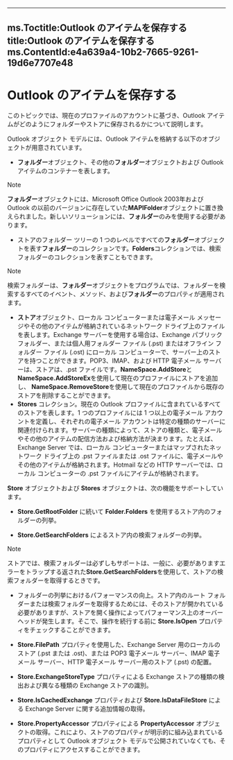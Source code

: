 

---
ms.Toctitle:Outlook のアイテムを保存する
title:Outlook のアイテムを保存する
ms.ContentId:e4a639a4-10b2-7665-9261-19d6e7707e48
---
# Outlook のアイテムを保存する




このトピックでは、現在のプロファイルのアカウントに基づき、Outlook アイテムがどのようにフォルダーやストアに保存されるかについて説明します。



Outlook オブジェクト モデルには、Outlook アイテムを格納する以下のオブジェクトが用意されています。


- **フォルダー**オブジェクト、その他の**フォルダー**オブジェクトおよび Outlook アイテムのコンテナーを表します。

>[!NOTE]
>**フォルダー**オブジェクトには、Microsoft Office Outlook 2003年および Outlook の以前のバージョンに存在していた**MAPIFolder**オブジェクトに置き換えられました。新しいソリューションには、**フォルダー**のみを使用する必要があります。


- ストアのフォルダー ツリーの 1 つのレベルですべての**フォルダー**オブジェクトを表す**フォルダー**のコレクションです。**Folders**コレクションでは、検索フォルダーのコレクションを表すこともできます。

>[!NOTE]
>検索フォルダーは、**フォルダー**オブジェクトをプログラムでは、フォルダーを検索するすべてのイベント、メソッド、および**フォルダー**のプロパティが適用されます。


- **ストア**オブジェクト、ローカル コンピューターまたは電子メール メッセージやその他のアイテムが格納されているネットワーク ドライブ上のファイルを表します。Exchange サーバーを使用する場合は、Exchange パブリック フォルダー、または個人用フォルダー ファイル (.pst) またはオフライン フォルダー ファイル (.ost) にローカル コンピューターで、サーバー上のストアを持つことができます。POP3、IMAP、および HTTP 電子メール サーバーは、ストアは、.pst ファイルです。**NameSpace.AddStore**と**NameSpace.AddStoreEx**を使用して現在のプロファイルにストアを追加し、 **NameSpace.RemoveStore**を使用して現在のプロファイルから既存のストアを削除することができます。
- **Stores** コレクション。現在の Outlook プロファイルに含まれているすべてのストアを表します。1 つのプロファイルには 1 つ以上の電子メール アカウントを定義し、それぞれの電子メール アカウントは特定の種類のサーバーに関連付けられます。サーバーの種類によって、ストアの種類と、電子メールやその他のアイテムの配信方法および格納方法が決まります。たとえば、Exchange Server では、ローカル コンピューターまたはマップされたネットワーク ドライブ上の .pst ファイルまたは .ost ファイルに、電子メールやその他のアイテムが格納されます。Hotmail などの HTTP サーバーでは、ローカル コンピューターの .pst ファイルにアイテムが格納されます。










**Store** オブジェクトおよび **Stores** オブジェクトは、次の機能をサポートしています。

- **Store.GetRootFolder** に続いて **Folder.Folders** を使用するストア内のフォルダーの列挙。

- **Store.GetSearchFolders** によるストア内の検索フォルダーの列挙。


>[!NOTE]
>ストアでは、検索フォルダーは必ずしもサポートは、一般に、必要がありますエラーをトラップする返された**Store.GetSearchFolders**を使用して、ストアの検索フォルダーを取得するときです。


- フォルダーの列挙におけるパフォーマンスの向上。ストア内のルート フォルダーまたは検索フォルダーを取得するためには、そのストアが開かれている必要がありますが、ストアを開く操作によってパフォーマンス上のオーバーヘッドが発生します。そこで、操作を続行する前に **Store.IsOpen** プロパティをチェックすることができます。

- **Store.FilePath** プロパティを使用した、Exchange Server 用のローカルのストア (.pst または .ost)、または POP3 電子メール サーバー、IMAP 電子メール サーバー、HTTP 電子メール サーバー用のストア (.pst) の配置。
- **Store.ExchangeStoreType** プロパティによる Exchange ストアの種類の検出および異なる種類の Exchange ストアの識別。
- **Store.IsCachedExchange** プロパティおよび **Store.IsDataFileStore** による Exchange Server に関する追加情報の取得。

- **Store.PropertyAccessor** プロパティによる **PropertyAccessor** オブジェクトの取得。これにより、ストアのプロパティが明示的に組み込まれているプロパティとして Outlook オブジェクト モデルで公開されていなくても、そのプロパティにアクセスすることができます。







